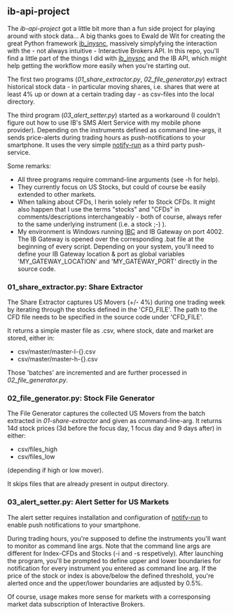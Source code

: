 
## ib-api-project

The *ib-api-project* got a little bit more than a fun side project for playing around with stock data... 
A big thanks goes to Ewald de Wit for creating the great Python framework [ib_inysnc](https://github.com/erdewit/ib_insync),
massively simplyfying the interaction with the - not always intuitive - Interactive Brokers API. In this repo, you'll find 
a little part of the things I did with [ib_inysnc](https://github.com/erdewit/ib_insync) and the IB API, which might help 
getting the workflow more easily when you're starting out. 

The first two programs (*01_share_extractor.py*, *02_file_generator.py*) extract historical stock data - in particular moving shares, 
i.e. shares that were at least 4% up or down at a certain trading day - as csv-files into the local directory. 

The third program (*03_alert_setter.py*) started as a workaround (I couldn't figure out how to use IB's SMS Alert Service with my
mobile phone provider). Depending on the instruments defined as command line-args, it sends price-alerts during trading hours as push-notifications to your smartphone. 
It uses the very simple [notify-run](https://notify.run/) as a third party push-service. 

Some remarks: 
- All three programs require command-line arguments (see -h for help). 
- They currently focus on US Stocks, but could of course be easily extended to other markets.
- When talking about CFDs, I herin solely refer to Stock CFDs. It might also happen that I use the terms "stocks" and "CFDs" in comments/descriptions interchangeably - 
both of course, always refer to the same underlying instrument (i.e. a stock ;-) ).
- My environment is Windows running [IBC](https://github.com/IbcAlpha/IBC) and IB Gateway on port 4002. The IB Gateway is opened over the corresponding .bat file at the beginning of every script. Depending on your system, you'll need to define your IB Gateway location & port as global variables 'MY_GATEWAY_LOCATION' and 'MY_GATEWAY_PORT' directly in the source code.


### 01_share_extractor.py: Share Extractor

The Share Extractor captures US Movers (+/- 4%) during one trading week by iterating through the stocks defined in the 'CFD_FILE'.
The path to the CFD file needs to be specified in the source code under 'CFD_FILE'.
 
It returns a simple master file as .csv, where stock, date and market are stored, either in:
- csv/master/master-l-{}.csv
- csv/master/master-h-{}.csv 

Those 'batches' are incremented and are further processed in *02_file_generator.py*.


### 02_file_generator.py: Stock File Generator 

The File Generator captures the collected US Movers from the batch extracted in *01-share-extractor* and given as command-line-arg. It
returns 14d stock prices (3d before the focus day, 1 focus day and 9 days after) in either:
- csv/files_high
- csv/files_low

(depending if high or low mover).

It skips files that are already present in output directory.


### 03_alert_setter.py: Alert Setter for US Markets 
  
The alert setter requires installation and configuration of [notify-run](https://notify.run/) 
to enable push notifications to your smartphone. 

During trading hours, you're supposed to define the instruments you'll want to monitor as command line args. Note that the command line args
are different for Index-CFDs and Stocks (-i and -s respetively). After launching the program, you'll be prompted to define upper and lower boundaries for notification 
for every instrument you entered as command line arg.
If the price of the stock or index is above/below the defined threshold, you're alerted once and the upper/lower boundaries are adjusted by 0.5%. 

Of course, usage makes more sense for markets with a corresponsing market data subscription of Interactive Brokers. 


